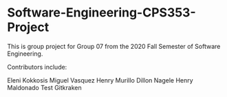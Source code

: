 # Software-Engineering-CPS353-Project

This is group project for Group 07 from the 2020 Fall Semester of Software Engineering.

Contributors include:

Eleni Kokkosis
Miguel Vasquez
Henry Murillo
Dillon Nagele
Henry Maldonado
Test Gitkraken